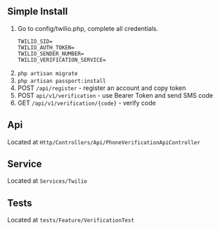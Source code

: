 ## Simple Install

1. Go to config/twilio.php, complete all credentials.
    ````
    TWILIO_SID=
    TWILIO_AUTH_TOKEN=
    TWILIO_SENDER_NUMBER=
    TWILIO_VERIFICATION_SERVICE=
    ````
2. `php artisan migrate`
3. `php artisan passport:install`
4. POST `/api/register` - register an account and copy token
5. POST `api/v1/verification` - use Bearer Token and send SMS code
6. GET `/api/v1/verification/{code}` - verify code

## Api

Located at `Http/Controllers/Api/PhoneVerificationApiController`

## Service

Located at `Services/Twilio`

## Tests

Located at `tests/Feature/VerificationTest`